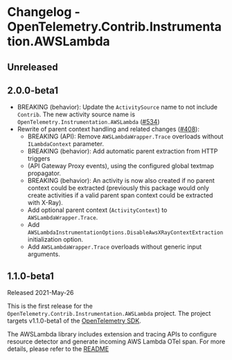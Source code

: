 # Changelog - OpenTelemetry.Contrib.Instrumentation.AWSLambda

## Unreleased

## 2.0.0-beta1

* BREAKING (behavior): Update the `ActivitySource` name to not include `Contrib`.
  The new activity source name is `OpenTelemetry.Instrumentation.AWSLambda`
  ([#534](https://github.com/open-telemetry/opentelemetry-dotnet-contrib/pull/534))
* Rewrite of parent context handling and related changes
  ([#408](https://github.com/open-telemetry/opentelemetry-dotnet-contrib/pull/408)):
  * BREAKING (API): Remove `AWSLambdaWrapper.Trace` overloads
    without `ILambdaContext` parameter.
  * BREAKING (behavior): Add automatic parent extraction from HTTP triggers
  * (API Gateway Proxy events), using the configured global textmap propagator.
  * BREAKING (behavior): An activity is now also created if no parent context
    could be extracted (previously this package would only create activities if
    a valid parent span context could be extracted with X-Ray).
  * Add optional parent context (`ActivityContext`) to `AWSLambdaWrapper.Trace`.
  * Add `AWSLambdaInstrumentationOptions.DisableAwsXRayContextExtraction`
    initialization option.
  * Add `AWSLambdaWrapper.Trace` overloads without generic input arguments.

## 1.1.0-beta1

Released 2021-May-26

This is the first release for the `OpenTelemetry.Contrib.Instrumentation.AWSLambda`
project. The project targets v1.1.0-beta1 of the [OpenTelemetry
SDK](https://www.nuget.org/packages/OpenTelemetry/).

The AWSLambda library includes extension and tracing APIs to configure resource detector
and generate incoming AWS Lambda OTel span. For more details, please refer to the
[README](https://github.com/open-telemetry/opentelemetry-dotnet-contrib/blob/main/src/OpenTelemetry.Contrib.Instrumentation.AWSLambda/README.md)
